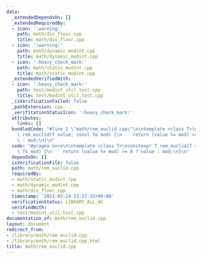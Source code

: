 ```yaml
---
data:
  _extendedDependsOn: []
  _extendedRequiredBy:
  - icon: ':warning:'
    path: math/div_floor.cpp
    title: math/div_floor.cpp
  - icon: ':warning:'
    path: math/dynamic_modint.cpp
    title: math/dynamic_modint.cpp
  - icon: ':heavy_check_mark:'
    path: math/static_modint.cpp
    title: math/static_modint.cpp
  _extendedVerifiedWith:
  - icon: ':heavy_check_mark:'
    path: test/modint_util.test.cpp
    title: test/modint_util.test.cpp
  _isVerificationFailed: false
  _pathExtension: cpp
  _verificationStatusIcon: ':heavy_check_mark:'
  attributes:
    links: []
  bundledCode: "#line 2 \"math/rem_euclid.cpp\"\n\ntemplate <class T>\nconstexpr T\
    \ rem_euclid(T value, const T& mod) {\n    return (value %= mod) >= 0 ? value\
    \ : mod;\n}\n"
  code: "#pragma once\n\ntemplate <class T>\nconstexpr T rem_euclid(T value, const\
    \ T& mod) {\n    return (value %= mod) >= 0 ? value : mod;\n}\n"
  dependsOn: []
  isVerificationFile: false
  path: math/rem_euclid.cpp
  requiredBy:
  - math/static_modint.cpp
  - math/dynamic_modint.cpp
  - math/div_floor.cpp
  timestamp: '2021-03-24 22:27:32+09:00'
  verificationStatus: LIBRARY_ALL_AC
  verifiedWith:
  - test/modint_util.test.cpp
documentation_of: math/rem_euclid.cpp
layout: document
redirect_from:
- /library/math/rem_euclid.cpp
- /library/math/rem_euclid.cpp.html
title: math/rem_euclid.cpp
---
```

